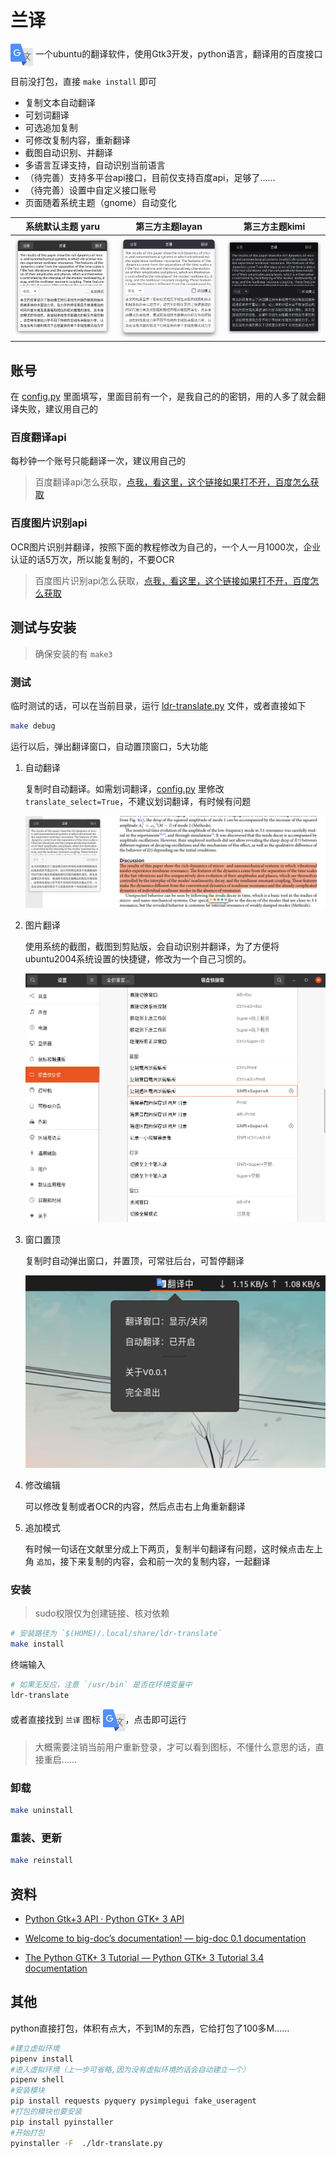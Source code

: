 # 兰译

 <img src="ui/icon.png" width = "36" height = "36" alt="图片名称" align=center />
一个ubuntu的翻译软件，使用Gtk3开发，python语言，翻译用的百度接口

目前没打包，直接 `make install` 即可

- 复制文本自动翻译
- 可划词翻译
- 可选追加复制
- 可修改复制内容，重新翻译
- 截图自动识别、并翻译
- 多语言互译支持，自动识别当前语言
- （待完善）支持多平台api接口，目前仅支持百度api，足够了……
- （待完善）设置中自定义接口账号
- 页面随着系统主题（gnome）自动变化

|系统默认主题 yaru|第三方主题layan|第三方主题kimi|
|:-:|:-:|:-:|
![主题2](images/lt.png)|![主题1](images/lt-layan.png)|![主题1](images/lt-kimi.png)

## 账号

在 [config.py](./config.py) 里面填写，里面目前有一个，是我自己的的密钥，用的人多了就会翻译失败，建议用自己的

### 百度翻译api

每秒钟一个账号只能翻译一次，建议用自己的

> 百度翻译api怎么获取，[点我，看这里，这个链接如果打不开，百度怎么获取](https://ripperhe.gitee.io/bob/#/service/translate/baidu)

### 百度图片识别api

OCR图片识别并翻译，按照下面的教程修改为自己的，一个人一月1000次，企业认证的话5万次，所以能复制的，不要OCR

> 百度图片识别api怎么获取，[点我，看这里，这个链接如果打不开，百度怎么获取](https://cloud.baidu.com/doc/OCR/s/dk3iqnq51)

## 测试与安装

> 确保安装的有 `make3`

### 测试

临时测试的话，可以在当前目录，运行 [ldr-translate.py](./ldr-translate.py) 文件，或者直接如下

```sh
make debug
```

运行以后，弹出翻译窗口，自动置顶窗口，5大功能

1. 自动翻译
  
    复制时自动翻译。如需划词翻译，[config.py](./config.py) 里修改 `translate_select=True`，不建议划词翻译，有时候有问题

    ![运行](images/lt_more.png)

2. 图片翻译
  
    使用系统的截图，截图到剪贴版，会自动识别并翻译，为了方便将ubuntu2004系统设置的快捷键，修改为一个自己习惯的。

    ![图片翻译](images/ocr.png)

3. 窗口置顶

    复制时自动弹出窗口，并置顶，可常驻后台，可暂停翻译

    ![图片翻译](images/lt_menu.png)

4. 修改编辑

    可以修改复制或者OCR的内容，然后点击右上角重新翻译

5. 追加模式

    有时候一句话在文献里分成上下两页，复制半句翻译有问题，这时候点击左上角 `追加`，接下来复制的内容，会和前一次的复制内容，一起翻译

### 安装

> sudo权限仅为创建链接、核对依赖

```bash
# 安装路径为 `$(HOME)/.local/share/ldr-translate`
make install
```

终端输入

```bash
# 如果无反应，注意 `/usr/bin` 是否在环境变量中
ldr-translate
```

或者直接找到 `兰译` 图标 
 <img src="ui/icon.png" width = "36" height = "36" alt="图片名称" align=center />，点击即可运行

> 大概需要注销当前用户重新登录，才可以看到图标，不懂什么意思的话，直接重启……

### 卸载

```bash
make uninstall
```

### 重装、更新

```bash
make reinstall
```

## 资料

- [Python Gtk+3 API &#xB7; Python GTK+ 3 API](https://athenajc.gitbooks.io/python-gtk-3-api/content/)

- [Welcome to big-doc’s documentation! &mdash; big-doc 0.1 documentation](https://thebigdoc.readthedocs.io/en/latest/index.html)

- [The Python GTK+ 3 Tutorial &mdash; Python GTK+ 3 Tutorial 3.4 documentation](https://python-gtk-3-tutorial.readthedocs.io/en/latest/index.html)

## 其他

python直接打包，体积有点大，不到1M的东西，它给打包了100多M……

```bash
#建立虚拟环境
pipenv install
#进入虚拟环境（上一步可省略,因为没有虚拟环境的话会自动建立一个）
pipenv shell
#安装模块
pip install requests pyquery pysimplegui fake_useragent
#打包的模块也要安装
pip install pyinstaller
#开始打包
pyinstaller -F  ./ldr-translate.py 
```